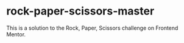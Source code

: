 # rock-paper-scissors-master
This is a solution to the Rock, Paper, Scissors challenge on Frontend Mentor.
